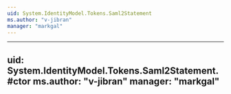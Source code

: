 ```yaml
---
uid: System.IdentityModel.Tokens.Saml2Statement
ms.author: "v-jibran"
manager: "markgal"
---
```


---
uid: System.IdentityModel.Tokens.Saml2Statement.#ctor
ms.author: "v-jibran"
manager: "markgal"
---

